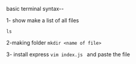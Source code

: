 basic terminal syntax--

1- show make a list of all files

``` ls  ```

2-making folder
```mkdir <name of file> ```

3- install express 
```vim index.js ``` and paste the file 